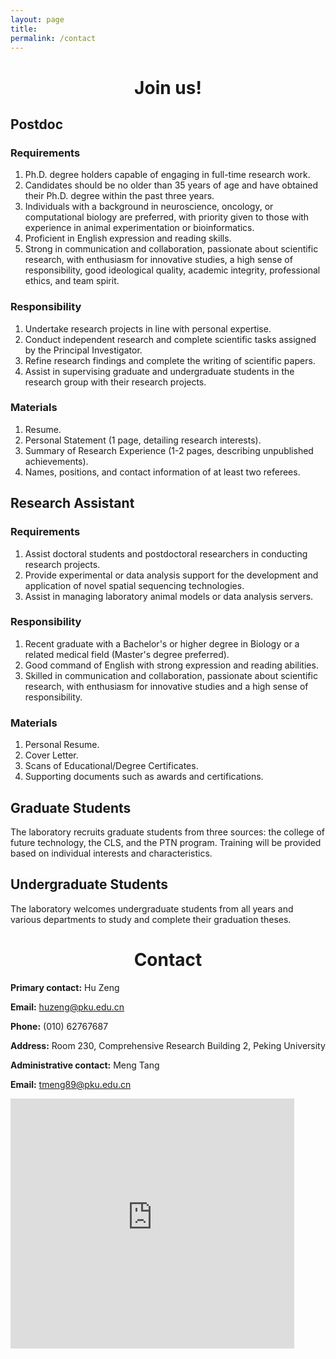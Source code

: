 ```yaml
---
layout: page
title: 
permalink: /contact
---
```


# <p style="text-align: center;">Join us!</p>


## Postdoc
### Requirements
1. Ph.D. degree holders capable of engaging in full-time research work.
2. Candidates should be no older than 35 years of age and have obtained their Ph.D. degree within the past three years.
3. Individuals with a background in neuroscience, oncology, or computational biology are preferred, with priority given to those with experience in animal experimentation or bioinformatics.
4. Proficient in English expression and reading skills.
5. Strong in communication and collaboration, passionate about scientific research, with enthusiasm for innovative studies, a high sense of responsibility, good ideological quality, academic integrity, professional ethics, and team spirit.

### Responsibility
1. Undertake research projects in line with personal expertise.
2. Conduct independent research and complete scientific tasks assigned by the Principal Investigator.
3. Refine research findings and complete the writing of scientific papers.
4. Assist in supervising graduate and undergraduate students in the research group with their research projects.

### Materials
1. Resume.
2. Personal Statement (1 page, detailing research interests).
3. Summary of Research Experience (1-2 pages, describing unpublished achievements).
4. Names, positions, and contact information of at least two referees.

## Research Assistant
### Requirements
1. Assist doctoral students and postdoctoral researchers in conducting research projects.
2. Provide experimental or data analysis support for the development and application of novel spatial sequencing technologies.
3. Assist in managing laboratory animal models or data analysis servers.

### Responsibility
1. Recent graduate with a Bachelor's or higher degree in Biology or a related medical field (Master's degree preferred).
2. Good command of English with strong expression and reading abilities.
3. Skilled in communication and collaboration, passionate about scientific research, with enthusiasm for innovative studies and a high sense of responsibility.

### Materials
1. Personal Resume.
2. Cover Letter.
3. Scans of Educational/Degree Certificates.
4. Supporting documents such as awards and certifications.

## Graduate Students
The laboratory recruits graduate students from three sources: the college of future technology, the CLS, and the PTN program. Training will be provided based on individual interests and characteristics.

## Undergraduate Students
The laboratory welcomes undergraduate students from all years and various departments to study and complete their graduation theses.


<h1 style="text-align: center;">Contact</h1>

**Primary contact:** Hu Zeng

**Email:** huzeng@pku.edu.cn

**Phone:** (010) 62767687

**Address:** Room 230, Comprehensive Research Building 2, Peking University

**Administrative contact:** Meng Tang

**Email:** tmeng89@pku.edu.cn


<iframe src="https://raw.githubusercontent.com/ZenghuPKU/zenghupku.github.io/master/baidumap.html" width="90%" height="400" frameborder="0"></iframe>

